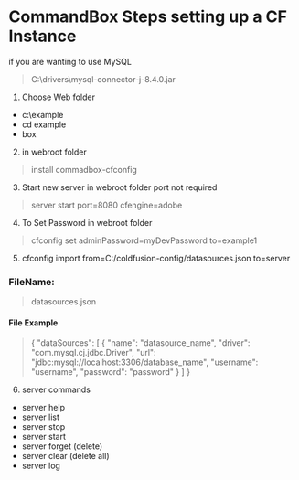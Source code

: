 # CommandBox Steps setting up a  CF Instance

if you are wanting to use MySQL 

> C:\drivers\mysql-connector-j-8.4.0.jar

1. Choose Web folder
- c:\example
- cd example
- box

2. in webroot folder
> install commadbox-cfconfig

3. Start new server in webroot folder port not required 
 
> server start port=8080 cfengine=adobe

4. To Set Password in webroot folder 

> cfconfig set adminPassword=myDevPassword to=example1


5. cfconfig import from=C:/coldfusion-config/datasources.json to=server

### FileName: 
>datasources.json
#### File Example
> {
  "dataSources": [
    {
      "name": "datasource_name",
      "driver": "com.mysql.cj.jdbc.Driver",
      "url": "jdbc:mysql://localhost:3306/database_name",
      "username": "username",
      "password": "password"
    }
  ]
}

6. server commands

- server help
- server list
- server stop
- server start
- server forget (delete)
- server clear (delete all)
- server log
